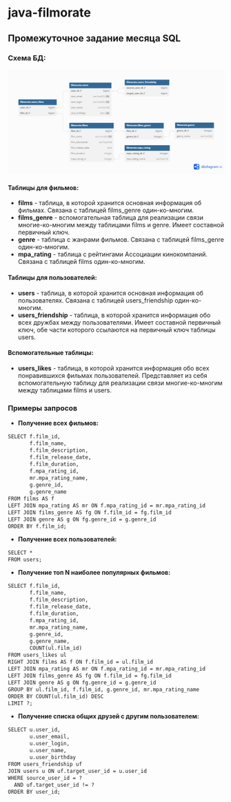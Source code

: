 # java-filmorate
## Промежуточное задание месяца SQL
### Схема БД:
![ER-диаграмма БД для бэкенда Filmorate](/assets/images/Filmorate_ER_DB.png)
#### Таблицы для фильмов:
- **films** - таблица, в которой хранится основная информация об фильмах. 
Связана с таблицей films_genre один-ко-многим.
- **films_genre** - вспомогательная таблица для реализации связи многие-ко-многим между таблицами films и genre.
Имеет составной первичный ключ.
- **genre** - таблица с жанрами фильмов. Связана с таблицей films_genre один-ко-многим.
- **mpa_rating** - таблица с рейтингами Ассоциации кинокомпаний. Связана с таблицей films один-ко-многим.
#### Таблицы для пользователей:
- **users** - таблица, в которой хранится основная информация об пользователях.
Связана с таблицей users_friendship один-ко-многим.
- **users_friendship** - таблица, в которой хранится информация обо всех дружбах между пользователями.
Имеет составной первичный ключ, обе части которого ссылаются на первичный ключ таблицы users.
#### Вспомогательные таблицы:
- **users_likes** - таблица, в которой хранится информация обо всех понравившихся фильмах пользователей. 
Представляет из себя вспомогательную таблицу для реализации связи многие-ко-многим 
между таблицами films и users.
### Примеры запросов
- **Получение всех фильмов:**
```
SELECT f.film_id,
       f.film_name,
       f.film_description,
       f.film_release_date,
       f.film_duration,
       f.mpa_rating_id,
       mr.mpa_rating_name,
       g.genre_id,
       g.genre_name
FROM films AS f
LEFT JOIN mpa_rating AS mr ON f.mpa_rating_id = mr.mpa_rating_id
LEFT JOIN films_genre AS fg ON f.film_id = fg.film_id
LEFT JOIN genre AS g ON fg.genre_id = g.genre_id
ORDER BY f.film_id;
```

- **Получение всех пользователей:**
```
SELECT *
FROM users;
```
- **Получение топ N наиболее популярных фильмов:**
```
SELECT f.film_id,
       f.film_name,
       f.film_description,
       f.film_release_date,
       f.film_duration,
       f.mpa_rating_id,
       mr.mpa_rating_name,
       g.genre_id,
       g.genre_name,
       COUNT(ul.film_id)
FROM users_likes ul
RIGHT JOIN films AS f ON f.film_id = ul.film_id
LEFT JOIN mpa_rating AS mr ON f.mpa_rating_id = mr.mpa_rating_id
LEFT JOIN films_genre AS fg ON f.film_id = fg.film_id
LEFT JOIN genre AS g ON fg.genre_id = g.genre_id
GROUP BY ul.film_id, f.film_id, g.genre_id, mr.mpa_rating_name
ORDER BY COUNT(ul.film_id) DESC
LIMIT ?;
```
- **Получение списка общих друзей с другим пользователем:**
```
SELECT u.user_id,
       u.user_email,
       u.user_login,
       u.user_name,
       u.user_birthday
FROM users_friendship uf
JOIN users u ON uf.target_user_id = u.user_id
WHERE source_user_id = ?
  AND uf.target_user_id != ?
ORDER BY user_id;
```